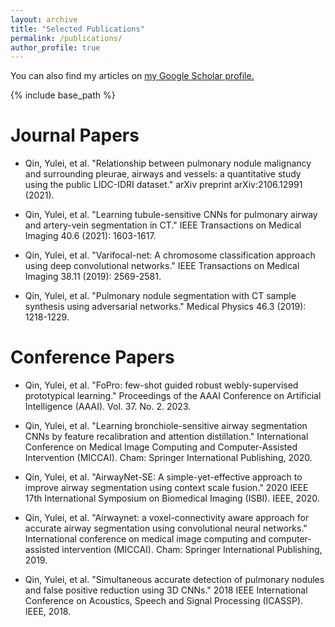 ```yaml
---
layout: archive
title: "Selected Publications"
permalink: /publications/
author_profile: true
---
```



You can also find my articles on <u><a href="{{https://scholar.google.com/citations?user=vBnuTjwAAAAJ&hl=zh-CN}}">my Google Scholar profile</a>.</u>

{% include base_path %}

<!-- {% for post in site.publications reversed %}
  {% include archive-single.html %}
{% endfor %} -->

Journal Papers
======

* Qin, Yulei, et al. "Relationship between pulmonary nodule malignancy and surrounding pleurae, airways and vessels: a quantitative study using the public LIDC-IDRI dataset." arXiv preprint arXiv:2106.12991 (2021).


* Qin, Yulei, et al. "Learning tubule-sensitive CNNs for pulmonary airway and artery-vein segmentation in CT." IEEE Transactions on Medical Imaging 40.6 (2021): 1603-1617.

* Qin, Yulei, et al. "Varifocal-net: A chromosome classification approach using deep convolutional networks." IEEE Transactions on Medical Imaging 38.11 (2019): 2569-2581.


* Qin, Yulei, et al. "Pulmonary nodule segmentation with CT sample synthesis using adversarial networks." Medical Physics 46.3 (2019): 1218-1229.


Conference Papers
======


* Qin, Yulei, et al. "FoPro: few-shot guided robust webly-supervised prototypical learning." Proceedings of the AAAI Conference on Artificial Intelligence (AAAI). Vol. 37. No. 2. 2023.


* Qin, Yulei, et al. "Learning bronchiole-sensitive airway segmentation CNNs by feature recalibration and attention distillation." International Conference on Medical Image Computing and Computer-Assisted Intervention (MICCAI). Cham: Springer International Publishing, 2020.


* Qin, Yulei, et al. "AirwayNet-SE: A simple-yet-effective approach to improve airway segmentation using context scale fusion." 2020 IEEE 17th International Symposium on Biomedical Imaging (ISBI). IEEE, 2020.


* Qin, Yulei, et al. "Airwaynet: a voxel-connectivity aware approach for accurate airway segmentation using convolutional neural networks." International conference on medical image computing and computer-assisted intervention (MICCAI). Cham: Springer International Publishing, 2019.


* Qin, Yulei, et al. "Simultaneous accurate detection of pulmonary nodules and false positive reduction using 3D CNNs." 2018 IEEE International Conference on Acoustics, Speech and Signal Processing (ICASSP). IEEE, 2018.
